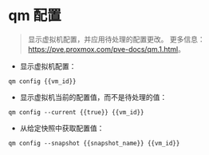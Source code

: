 # qm 配置

> 显示虚拟机配置，并应用待处理的配置更改。
> 更多信息：<https://pve.proxmox.com/pve-docs/qm.1.html>。

- 显示虚拟机配置：

`qm config {{vm_id}}`

- 显示虚拟机当前的配置值，而不是待处理的值：

`qm config --current {{true}} {{vm_id}}`

- 从给定快照中获取配置值：

`qm config --snapshot {{snapshot_name}} {{vm_id}}`